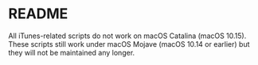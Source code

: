 # README

All iTunes-related scripts do not work on macOS Catalina (macOS 10.15). These scripts still work under macOS Mojave (macOS 10.14 or earlier) but they will not be maintained any longer.
